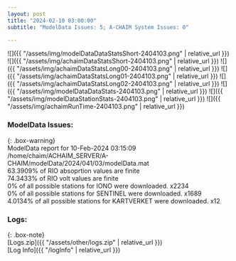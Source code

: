 ```yaml
---
layout: post
title: "2024-02-10 03:00:00"
subtitle: "ModelData Issues: 5; A-CHAIM System Issues: 0"

---
```


![]({{ "/assets/img/modelDataDataStatsShort-2404103.png" | relative_url }})
![]({{ "/assets/img/achaimDataStatsShort-2404103.png" | relative_url }})
![]({{ "/assets/img/achaimDataStatsLong00-2404103.png" | relative_url }})
![]({{ "/assets/img/achaimDataStatsLong01-2404103.png" | relative_url }})
![]({{ "/assets/img/achaimDataStatsLong02-2404103.png" | relative_url }})
![]({{ "/assets/img/modelDataDataStats-2404103.png" | relative_url }})
![]({{ "/assets/img/modelDataStationStats-2404103.png" | relative_url }})
![]({{ "/assets/img/achaimRunTime-2404103.png" | relative_url }})


### ModelData Issues:  
  
{: .box-warning}  
 ModelData report for 10-Feb-2024 03:15:09   
 /home/chaim/ACHAIM_SERVER/A-CHAIM/modelData/2024/041/03/modelData.mat   
 63.3909% of RIO absoprtion values are finite   
 74.3433% of RIO volt values are finite   
 0% of all possible stations for IONO were downloaded. x2234   
 0% of all possible stations for SENTINEL were downloaded. x1689   
 4.0134% of all possible stations for KARTVERKET were downloaded. x12   
  


### Logs:  
  
{: .box-note}  
[Logs.zip]({{ "/assets/other/logs.zip" | relative_url }})  
[Log Info]({{ "/logInfo" | relative_url }})  
